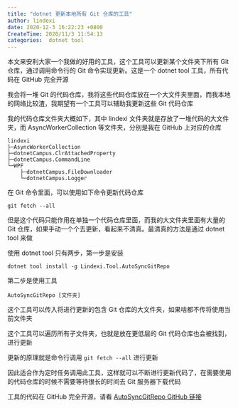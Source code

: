 ```yaml
---
title: "dotnet 更新本地所有 Git 仓库的工具"
author: lindexi
date: 2020-12-3 16:22:23 +0800
CreateTime: 2020/11/3 11:54:13
categories:  dotnet tool
---
```


本文来安利大家一个我做的好用的工具，这个工具可以更新某个文件夹下所有 Git 仓库，通过调用命令行的 Git 命令实现更新。这是一个 dotnet tool 工具，所有代码在 GitHub 完全开源

<!--more-->


<!-- CreateTime:2020/11/3 11:54:13 -->

<!-- 标签: dotnet tool -->


我会将一堆 Git 的代码仓库，我将这些代码仓库放在一个大文件夹里面，而我本地的网络比较渣，我期望有一个工具可以辅助我更新这些 Git 代码仓库

我的代码仓库文件夹大概如下，其中 lindexi 文件夹就是存放了一堆代码的大文件夹，而 AsyncWorkerCollection 等文件夹，分别是我在 GitHub 上对应的仓库

```
lindexi
├─AsyncWorkerCollection
├─dotnetCampus.ClrAttachedProperty
├─dotnetCampus.CommandLine
└─WPF
    ├─dotnetCampus.FileDownloader
    └─dotnetCampus.Logger
```

在 Git 命令里面，可以使用如下命令更新代码仓库

```
git fetch --all
```

但是这个代码只能作用在单独一个代码仓库里面，而我的大文件夹里面有大量的 Git 仓库，如果手动一个个去更新，看起来不清真。最清真的方法是通过 dotnet tool 来做

使用 dotnet tool 只有两步，第一步是安装

```
dotnet tool install -g Lindexi.Tool.AutoSyncGitRepo
```

第二步是使用工具

```
AutoSyncGitRepo [文件夹]
```

这个工具可以传入将进行更新的包含 Git 仓库的大文件夹，如果啥都不传将使用当前文件夹

这个工具可以遍历所有子文件夹，也就是放在更低层的 Git 代码仓库也会被找到，进行更新

更新的原理就是命令行调用 `git fetch --all` 进行更新

因此适合作为定时任务调用此工具，这样就可以不断进行更新代码了，在需要使用的代码仓库的时候不需要等待很长的时间去 Git 服务器下载代码

工具的代码在 GitHub 完全开源，请看 [AutoSyncGitRepo GitHub 链接](https://github.com/lindexi/uwp)

